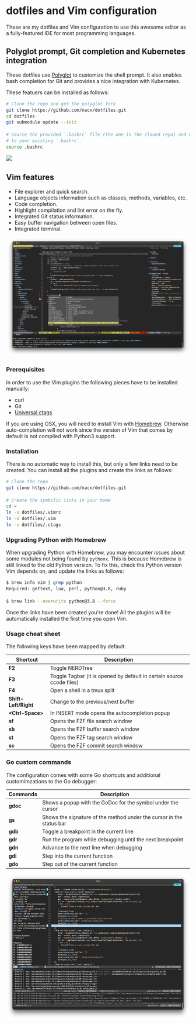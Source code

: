 # dotfiles and Vim configuration

These are my dotfiles and Vim configuration to use this awesome editor as a fully-featured IDE for most programming languages.

## Polyglot prompt, Git completion and Kubernetes integration

These dotfiles use [Polyglot](https://github.com/agkozak/polyglot) to customize the shell prompt. It also enables
bash completion for Git and provides a nice integration with Kubernetes.

These featuers can be installed as follows:

```bash
# Clone the repo and get the polyglot fork
git clone https://github.com/nacx/dotfiles.git
cd dotfiles
git submodule update --init

# Source the provided `.bashrc` file (the one in the cloned repo) and consider adding it
# to your existing `.bashrc`.
source .bashrc
```

<a href="https://github.com/nacx/dotfiles/raw/master/img/shell.png"><img src="https://github.com/nacx/dotfiles/raw/master/img/shell.png" height="400"/></a>


## Vim features

* File explorer and quick search.
* Language objects information such as classes, methods, variables, etc.
* Code completion.
* Highlight compilation and lint error on the fly.
* Integrated Git status information.
* Easy buffer navigation between open files.
* Integrated terminal.

[![vim](img/vim.png)](https://github.com/nacx/dotfiles/raw/master/img/vim.png)

### Prerequisites

In order to use the Vim plugins the following pieces have to be installed manually:

* curl
* Git
* [Universal ctags](https://ctags.io/)

If you are using OSX, you will need to install Vim with [Homebrew](https://brew.sh/).
Otherwise auto-completion will not work since the version of Vim that comes by default
is not compiled with Python3 support.

### Installation

There is no automatic way to install this, but only a few links need to be created.
You can install all the plugins and create the links as follows:

```bash
# Clone the repo
git clone https://github.com/nacx/dotfiles.git

# Create the symbolic links in your home
cd ~
ln -s dotfiles/.vimrc
ln -s dotfiles/.vim
ln -s dotfiles/.ctags
```

### Upgrading Python with Homebrew

When upgrading Python with Homebrew, you may encounter issues about some modules not being found by `pythonx`. This
is because Homebrew is still linked to the old Python version. To fix this, check the Python version Vim depends
on, and update the links as follows:

```bash
$ brew info vim | grep python
Required: gettext, lua, perl, python@3.8, ruby

$ brew link --overwrite python@3.8 --force
```

Once the links have been created you're done! All the plugins will be automatically installed the first time you open Vim.

### Usage cheat sheet

The following keys have been mapped by default:

| Shortcut | Description |
| -------- | ----------- |
| **F2** | Toggle NERDTree |
| **F3** | Toggle Tagbar (it is opened by default in certain source ccode files) |
| **F4** | Open a shell in a tmux split |
| **Shift-Left/Right** | Change to the previous/next buffer |
| **\<Ctrl-Space\>** | In INSERT mode opens the autocompletion popup |
| **sf** | Opens the FZF file search window |
| **sb** | Opens the FZF buffer search window |
| **st** | Opens the FZF tag search window |
| **sc** | Opens the FZF commit search window |

### Go custom commands

The configuration comes with some Go shortcuts and additional customimzations to the Go debugger:

| Commands | Description |
| -------- | ----------- |
| **gdoc** | Shows a popup with the GoDoc for the symbol under the cursor |
| **gs** | Shows the signature of the method under the cursor in the status bar |
| **gdb** | Toggle a breakpoint in the current line |
| **gdr** | Run the program while debugging until the next breakpoint |
| **gdn** | Advance to the next line when debugging |
| **gdi** | Step into the current function |
| **gdo** | Step out of the current function |

<a href="https://github.com/nacx/dotfiles/raw/master/img/godebug.png"><img src="https://github.com/nacx/dotfiles/raw/master/img/godebug.png" height="400"/></a>

